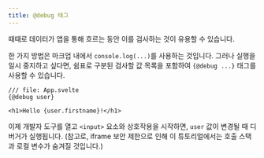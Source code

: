 ```yaml
---
title: @debug 태그
---
```


때때로 데이터가 앱을 통해 흐르는 동안 이를 검사하는 것이 유용할 수 있습니다.

한 가지 방법은 마크업 내에서 `console.log(...)`를 사용하는 것입니다. 그러나 실행을 일시 중지하고 싶다면, 쉼표로 구분된 검사할 값 목록을 포함하여 `{@debug ...}` 태그를 사용할 수 있습니다.

```svelte
/// file: App.svelte
{@debug user}

<h1>Hello {user.firstname}!</h1>
```

이제 개발자 도구를 열고 `<input>` 요소와 상호작용을 시작하면, `user` 값이 변경될 때 디버거가 실행됩니다. (참고로, iframe 보안 제한으로 인해 이 튜토리얼에서는 호출 스택과 로컬 변수가 숨겨질 것입니다.)
